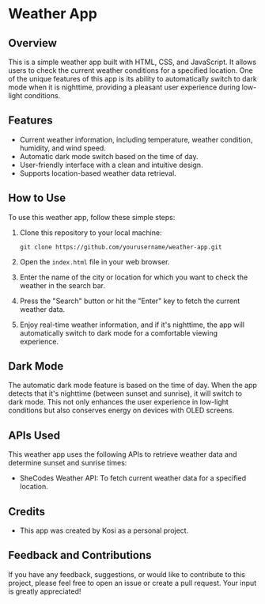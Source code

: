 # Weather App

## Overview

This is a simple weather app built with HTML, CSS, and JavaScript. It allows users to check the current weather conditions for a specified location. One of the unique features of this app is its ability to automatically switch to dark mode when it is nighttime, providing a pleasant user experience during low-light conditions.

## Features

- Current weather information, including temperature, weather condition, humidity, and wind speed.
- Automatic dark mode switch based on the time of day.
- User-friendly interface with a clean and intuitive design.
- Supports location-based weather data retrieval.

## How to Use

To use this weather app, follow these simple steps:

1. Clone this repository to your local machine:

   ```
   git clone https://github.com/yourusername/weather-app.git
   ```

2. Open the `index.html` file in your web browser.

3. Enter the name of the city or location for which you want to check the weather in the search bar.

4. Press the "Search" button or hit the "Enter" key to fetch the current weather data.

5. Enjoy real-time weather information, and if it's nighttime, the app will automatically switch to dark mode for a comfortable viewing experience.

## Dark Mode

The automatic dark mode feature is based on the time of day. When the app detects that it's nighttime (between sunset and sunrise), it will switch to dark mode. This not only enhances the user experience in low-light conditions but also conserves energy on devices with OLED screens.

## APIs Used

This weather app uses the following APIs to retrieve weather data and determine sunset and sunrise times:

- SheCodes Weather API: To fetch current weather data for a specified location.

## Credits

- This app was created by Kosi as a personal project.

## Feedback and Contributions

If you have any feedback, suggestions, or would like to contribute to this project, please feel free to open an issue or create a pull request. Your input is greatly appreciated!
